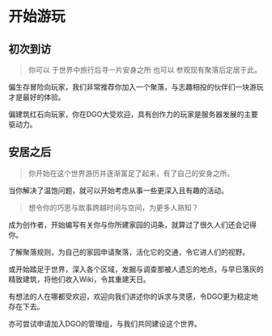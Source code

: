 <!-- docs/guide/join/started.md -->

# 开始游玩

## 初次到访
> 你可以 于世界中旅行后寻一片安身之所 也可以 参观现有聚落后定居于此。

偏生存冒险向玩家，我们非常推荐你加入一个聚落，与志趣相投的伙伴们一块游玩才是最好的体验。

偏建筑红石向玩家，你在DGO大受欢迎，具有创作力的玩家是服务器发展的主要驱动力。 

## 安居之后
> 你开始在这个世界游历并逐渐富足了起来，有了自己的安身之所。

当你解决了温饱问题，就可以开始考虑从事一些更深入且有趣的活动。

> 想令你的巧思与故事跨越时间与空间，为更多人熟知？

成为创作者，开始编写有关你与你所建家园的词条，就算过了很久人们还会记得你。

了解聚落规则，为自己的家园申请聚落，活化它的交通，令它进人们的视野。

或开始踏足于世界，深入各个区域，发掘与调查那被人遗忘的地点，与早已落灰的精致建筑，将他们收入Wiki，令其重建天日。

有想法的人在哪都受欢迎，欢迎向我们讲述你的诉求与灵感，令DGO更为稳定地存在下去。

亦可尝试申请加入DGO的管理组，与我们共同建设这个世界。
